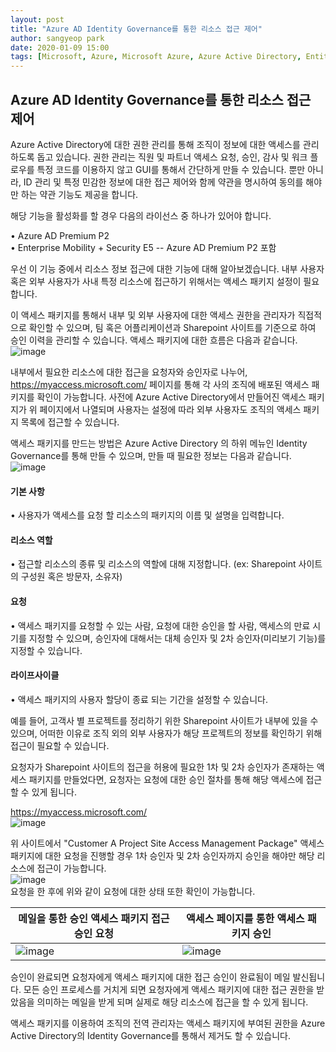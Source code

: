 ```yaml
---
layout: post
title: "Azure AD Identity Governance를 통한 리소스 접근 제어"
author: sangyeop park
date: 2020-01-09 15:00
tags: [Microsoft, Azure, Microsoft Azure, Azure Active Directory, Entitlement management, Access Package]
---
```


## Azure AD Identity Governance를 통한 리소스 접근 제어

Azure Active Directory에 대한 권한 관리를 통해 조직이 정보에 대한 액세스를 관리하도록 돕고 있습니다. 권한 관리는 직원 및 파트너 액세스 요청, 승인, 감사 및 워크 플로우를 특정 코드를 이용하지 않고 GUI를 통해서 간단하게 만들 수 있습니다.
뿐만 아니라, ID 관리 및 특정 민감한 정보에 대한 접근 제어와 함께 약관을 명시하여 동의를 해야만 하는 약관 기능도 제공을 합니다.
 
해당 기능을 활성화를 할 경우 다음의 라이선스 중 하나가 있어야 합니다.
 
•	Azure AD Premium P2  
•	Enterprise Mobility + Security E5 -- Azure AD Premium P2 포함
 
 
우선 이 기능 중에서 리소스 정보 접근에 대한 기능에 대해 알아보겠습니다.
내부 사용자 혹은 외부 사용자가 사내 특정 리소스에 접근하기 위해서는 액세스 패키지 설정이 필요합니다.
 
이 액세스 패키지를 통해서 내부 및 외부 사용자에 대한 액세스 권한을 관리자가 직접적으로 확인할 수 있으며, 팀 혹은 어플리케이션과 Sharepoint 사이트를 기준으로 하여 승인 이력을 관리할 수 있습니다.
액세스 패키지에 대한 흐름은 다음과 같습니다.  
![image](https://user-images.githubusercontent.com/58406083/71649330-2388f300-2d51-11ea-9d7e-9c6d39dd01b0.png)

내부에서 필요한 리소스에 대한 접근을 요청자와 승인자로 나누어, https://myaccess.microsoft.com/ 페이지를 통해 각 사의 조직에 배포된 액세스 패키지를 확인이 가능합니다.
사전에 Azure Active Directory에서 만들어진 액세스 패키지가 위 페이지에서 나열되며 사용자는 설정에 따라 외부 사용자도 조직의 액세스 패키지 목록에 접근할 수 있습니다.
 
액세스 패키지를 만드는 방법은 Azure Active Directory 의 하위 메뉴인 Identity Governance를 통해 만들 수 있으며, 만들 때 필요한 정보는 다음과 같습니다.  
![image](https://user-images.githubusercontent.com/58406083/71649332-2e438800-2d51-11ea-9e71-0d3b9279453e.png)

#### 기본 사항  
•	사용자가 액세스를 요청 할 리소스의 패키지의 이름 및 설명을 입력합니다.

#### 리소스 역할  
•	접근할 리소스의 종류 및 리소스의 역할에 대해 지정합니다. (ex: Sharepoint 사이트의 구성원 혹은 방문자, 소유자)

#### 요청  
•	액세스 패키지를 요청할 수 있는 사람, 요청에 대한 승인을 할 사람, 액세스의 만료 시기를 지정할 수 있으며, 
승인자에 대해서는 대체 승인자 및 2차 승인자(미리보기 기능)를 지정할 수 있습니다.

#### 라이프사이클  
•	액세스 패키지의 사용자 할당이 종료 되는 기간을 설정할 수 있습니다.

예를 들어, 고객사 별 프로젝트를 정리하기 위한 Sharepoint 사이트가 내부에 있을 수 있으며, 어떠한 이유로 조직 외의 외부 사용자가 해당 프로젝트의 정보를 확인하기 위해 접근이 필요할 수 있습니다. 
 
요청자가 Sharepoint 사이트의 접근을 허용에 필요한  1차 및 2차 승인자가 존재하는 액세스 패키지를 만들었다면,
요청자는 요청에 대한 승인 절차를 통해 해당 액세스에 접근할 수 있게 됩니다.

https://myaccess.microsoft.com/  
![image](https://user-images.githubusercontent.com/58406083/71649344-42878500-2d51-11ea-8418-d4cab458fd6a.png)

위 사이트에서 "Customer A Project Site Access Management Package" 액세스 패키지에 대한 요청을 진행할 경우
1차 승인자 및 2차 승인자까지 승인을 해야만 해당 리소스에 접근이 가능합니다.  
![image](https://user-images.githubusercontent.com/58406083/71649346-4adfc000-2d51-11ea-9f70-840481127b24.png)  
요청을 한 후에 위와 같이 요청에 대한 상태 또한 확인이 가능합니다.

메일을 통한 승인 액세스 패키지 접근 승인 요청  |  액세스 페이지를 통한 액세스 패키지 승인
------------------------------------------------------ |------------------------------------------------------
![image](https://user-images.githubusercontent.com/58406083/71649364-72368d00-2d51-11ea-9d51-1c2ba63cc1e8.png) | ![image](https://user-images.githubusercontent.com/58406083/71649361-6945bb80-2d51-11ea-933a-a0fb2af54a61.png)

승인이 완료되면 요청자에게 액세스 패키지에 대한 접근 승인이 완료됨이 메일 발신됩니다.
모든 승인 프로세스를 거치게 되면 요청자에게 액세스 패키지에 대한 접근 권한을 받았음을 의미하는 메일을 받게 되며 실제로 해당 리소스에 접근을 할 수 있게 됩니다.
 
액세스 패키지를 이용하여 조직의 전역 관리자는 액세스 패키지에 부여된 권한을 Azure Active Directory의 Identity Governance를 통해서 제거도 할 수 있습니다.
